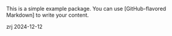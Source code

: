 This is a simple example package. You can use
[GitHub-flavored Markdown]
to write your content.

zrj
2024-12-12